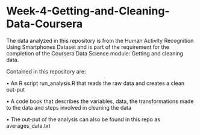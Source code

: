 # Week-4-Getting-and-Cleaning-Data-Coursera

The data analyzed in this repository is from the Human Activity Recognition Using Smartphones Dataset and is part of the requirement for the completion of the Coursera Data Science module: Getting and cleaning data.

Contained in this repository are:

•	An R script run_analysis.R that reads the raw data and creates a clean out-put

•	A code book that describes the variables, data, the transformations made to the data and steps involved in cleaning the data


•	The out-put of the analysis can also be found in this repo as averages_data.txt
